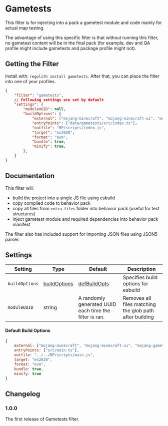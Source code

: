 # Gametests

This filter is for injecting into a pack a gametest module and code mainly for actual map testing. 

The advantage of using this specific filter is that without running this filter, no gametest content will be in the final pack (for example, dev and QA profile might include gametests and package profile might not).

## Getting the Filter

Install with: `regolith install gametests`. After that, you can place the filter into one of your profiles.

```json
{
    "filter": "gametests",
    // Following settings are set by default
    "settings": {
        "moduleUUID": null,
        "buildOptions": {
            "external": ["mojang-minecraft", "mojang-minecraft-ui", "mojang-gametest"],
            "entryPoints": ["data/gametests/src/index.ts"],
            "outfile": "BP/scripts/index.js",
            "target": "es2020",
            "format": "esm",
            "bundle": true,
            "minify": true,
        },
    }
}
```

## Documentation

This filter will:
 - build the project into a single JS file using esbuild
 - copy compiled code to behavior pack
 - copy all files from `extra_files` folder into behavior pack (useful for test structures)
 - inject gametest module and required dependencies into behavior pack manifest

The filter also has included support for importing JSON files using JSON5 parser.

## Settings

| Setting        | Type                                                     | Default                                                | Description                                                         |
| -------------- | -------------------------------------------------------- | ------------------------------------------------------ | ------------------------------------------------------------------- |
| `buildOptions` | [buildOptions](https://esbuild.github.io/api/#build-api) | [defBuildOpts](#default-build-options)                 | Specifies build options for esbuild                                 |
| `moduleUUID`   | string                                                   | A randomly generated UUID each time the filter is ran. | Removes all files matching the glob path after building             |

#### Default Build Options

```js
{
    external: ["mojang-minecraft", "mojang-minecraft-ui", "mojang-gametest"],
    entryPoints: ["src/main.ts"],
    outfile: "../../BP/scripts/main.js",
    target: "es2020",
    format: "esm",
    bundle: true,
    minify: true
}
```

## Changelog

### 1.0.0

The first release of Gametests filter.

